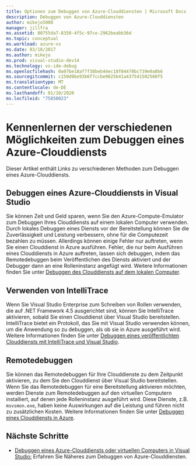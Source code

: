 ```yaml
---
title: Optionen zum Debuggen von Azure-Clouddiensten | Microsoft Docs
description: Debuggen von Azure-Clouddiensten
author: mikejo5000
manager: jillfra
ms.assetid: 80755da7-8350-4f5c-97ce-2962beabb36d
ms.topic: conceptual
ms.workload: azure-vs
ms.date: 03/18/2017
ms.author: mikejo
ms.prod: visual-studio-dev14
ms.technology: vs-ide-debug
ms.openlocfilehash: 0a07be18af7f38beb44ec18f04470bc739e0a0b6
ms.sourcegitcommit: c150d0be93b6f7ccbe9625b41a437541502560f5
ms.translationtype: MT
ms.contentlocale: de-DE
ms.lasthandoff: 01/10/2020
ms.locfileid: "75850023"
---
```

# <a name="learn-the-various-ways-to-debug-an-azure-cloud-service"></a>Kennenlernen der verschiedenen Möglichkeiten zum Debuggen eines Azure-Clouddiensts
Dieser Artikel enthält Links zu verschiedenen Methoden zum Debuggen eines Azure-Clouddiensts. 

## <a name="debugging-an-azure-cloud-service-in-visual-studio"></a>Debuggen eines Azure-Clouddiensts in Visual Studio
Sie können Zeit und Geld sparen, wenn Sie den Azure-Compute-Emulator zum Debuggen Ihres Clouddiensts auf einem lokalen Computer verwenden. Durch lokales Debuggen eines Diensts vor der Bereitstellung können Sie die Zuverlässigkeit und Leistung verbessern, ohne für die Computezeit bezahlen zu müssen. Allerdings können einige Fehler nur auftreten, wenn Sie einen Clouddienst in Azure ausführen. Fehler, die nur beim Ausführen eines Clouddiensts in Azure auftreten, lassen sich debuggen, indem das Remotedebuggen beim Veröffentlichen des Diensts aktiviert und der Debugger dann an eine Rolleninstanz angefügt wird. Weitere Informationen finden Sie unter [Debuggen des Clouddiensts auf dem lokalen Computer](vs-azure-tools-debug-cloud-services-virtual-machines.md#debug-your-cloud-service-on-your-local-computer).

## <a name="using-intellitrace"></a>Verwenden von IntelliTrace 
Wenn Sie Visual Studio Enterprise zum Schreiben von Rollen verwenden, die auf .NET Framework 4.5 ausgerichtet sind, können Sie IntelliTrace aktivieren, sobald Sie einen Clouddienst über Visual Studio bereitstellen. IntelliTrace bietet ein Protokoll, das Sie mit Visual Studio verwenden können, um die Anwendung so zu debuggen, als ob sie in Azure ausgeführt wird. Weitere Informationen finden Sie unter [Debuggen eines veröffentlichten Clouddiensts mit IntelliTrace und Visual Studio](https://docs.microsoft.com/visualstudio/azure/vs-azure-tools-intellitrace-debug-published-cloud-services?view=vs-2019).

## <a name="remote-debugging"></a>Remotedebuggen 
Sie können das Remotedebuggen für Ihre Clouddienste zu dem Zeitpunkt aktivieren, zu dem Sie den Clouddienst über Visual Studio bereitstellen. Wenn Sie das Remotedebuggen für eine Bereitstellung aktivieren möchten, werden Dienste zum Remotedebuggen auf den virtuellen Computern installiert, auf denen jede Rolleninstanz ausgeführt wird. Diese Dienste, z.B. `msvsmon.exe`, haben keine Auswirkungen auf die Leistung und führen nicht zu zusätzlichen Kosten. Weitere Informationen finden Sie unter [Debuggen eines Clouddiensts in Azure](vs-azure-tools-debug-cloud-services-virtual-machines.md#debug-a-cloud-service-in-azure).

## <a name="next-steps"></a>Nächste Schritte
- [Debuggen eines Azure-Clouddiensts oder virtuellen Computers in Visual Studio:](./vs-azure-tools-debug-cloud-services-virtual-machines.md) Erfahren Sie Näheres zum Debuggen von Azure-Clouddiensten.
